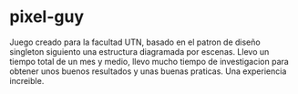 # pixel-guy

Juego creado para la facultad UTN, basado en el patron de diseño singleton siguiento una estructura diagramada por escenas.
Llevo un tiempo total de un mes y medio, llevo mucho tiempo de investigacion para obtener unos buenos resultados y unas buenas praticas. 
Una experiencia increible.
